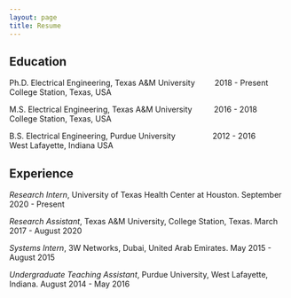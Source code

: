 ```yaml
---
layout: page
title: Resume
---
```


## Education

Ph.D.  Electrical Engineering, Texas A&M University &nbsp;&nbsp;&nbsp; &nbsp;&nbsp;&nbsp;     2018 -  Present <br>
College Station, Texas, USA  

M.S.   Electrical Engineering, Texas A&M University &nbsp;&nbsp;&nbsp;&nbsp;&nbsp;&nbsp;&nbsp;&nbsp;   2016 -  2018 <br>
College Station, Texas, USA   

B.S.   Electrical Engineering, Purdue University &nbsp;&nbsp;&nbsp;&nbsp;&nbsp;&nbsp;&nbsp;&nbsp;&nbsp;&nbsp;&nbsp;&nbsp;&nbsp;&nbsp;&nbsp;&nbsp;2012 -  2016 <br>
West Lafayette, Indiana USA   


## Experience
*Research Intern*, University of Texas Health Center at Houston. September 2020 - Present <br>

*Research Assistant*, Texas A&M University, College Station, Texas. March 2017 - August 2020 <br>

*Systems Intern*, 3W Networks, Dubai, United Arab Emirates. May 2015 - August 2015 <br>

*Undergraduate Teaching Assistant*, Purdue University, West Lafayette, Indiana. August 2014 - May 2016 <br>
